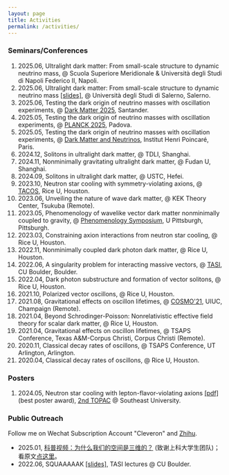 ```yaml
---
layout: page
title: Activities
permalink: /activities/
---
```



### Seminars/Conferences

1. 2025.06, Ultralight dark matter: From small-scale structure to dynamic neutrino mass, @ Scuola Superiore Meridionale & Università degli Studi di Napoli Federico II, Napoli.
1. 2025.06, Ultralight dark matter: From small-scale structure to dynamic neutrino mass [[slides]](/activities/2025-06-10-dm-nu-mass.pdf), @ Università degli Studi di Salerno, Salerno.
1. 2025.06, Testing the dark origin of neutrino masses with oscillation experiments, @ [Dark Matter 2025](https://indico.ifca.es/event/3234/), Santander.
1. 2025.05, Testing the dark origin of neutrino masses with oscillation experiments, @ [PLANCK 2025](https://indico.dfa.unipd.it/event/1200/), Padova.
1. 2025.05, Testing the dark origin of neutrino masses with oscillation experiments, @ [Dark Matter and Neutrinos](https://indico.math.cnrs.fr/event/12305), Institut Henri Poincaré, Paris.
1. 2024.12, Solitons in ultralight dark matter, @ TDLI, Shanghai.
2. 2024.11, Nonminimally gravitating ultralight dark matter, @ Fudan U, Shanghai.
2. 2024.09, Solitons in ultralight dark matter, @ USTC, Hefei.
1. 2023.10, Neutron star cooling with symmetry-violating axions, @ [TACOS](https://sites.google.com/view/texas-tacos/home), Rice U, Houston.
2. 2023.06, Unveiling the nature of wave dark matter, @ KEK Theory Center, Tsukuba (Remote).
3. 2023.05, Phenomenology of wavelike vector dark matter nonminimally coupled to gravity, @ [Phenomenology Symposium](https://www.pittpacc.pitt.edu/meetings/phenomenology-symposia), U Pittsburgh, Pittsburgh.
4. 2023.03, Constraining axion interactions from neutron star cooling, @ Rice U, Houston.
5. 2022.11, Nonminimally coupled dark photon dark matter, @ Rice U, Houston.
6. 2022.06, A singularity problem for interacting massive vectors, @ [TASI](https://www.colorado.edu/physics/TASI/Program-Overview), CU Boulder, Boulder.
7. 2022.04, Dark photon substructure and formation of vector solitons, @ Rice U, Houston.
8. 2021.10, Polarized vector oscillons, @ Rice U, Houston.
9. 2021.08, Gravitational effects on oscillon lifetimes, @ [COSMO'21](https://caps.ncsa.illinois.edu/conferences/cosmo21/), UIUC, Champaign (Remote).
10. 2021.04, Beyond Schrodinger-Poisson: Nonrelativistic effective field theory for scalar dark matter, @ Rice U, Houston.
11. 2021.04, Gravitational effects on oscillon lifetimes, @ TSAPS Conference, Texas A&M-Corpus Christi, Corpus Christi (Remote).
12. 2020.11, Classical decay rates of oscillons, @ TSAPS Conference, UT Arlington, Arlington.
13. 2020.04, Classical decay rates of oscillons, @ Rice U, Houston.

### Posters
1. 2024.05, Neutron star cooling with lepton-flavor-violating axions [[pdf]](/activities/2024-05-31-neutron-star-cooling.pdf) (best poster award), [2nd TOPAC](https://indico-tdli.sjtu.edu.cn/event/2116/) @ Southeast University.

### Public Outreach

Follow me on Wechat Subscription Account "Cleveron" and [Zhihu](https://www.zhihu.com/people/hongyisteinzhang).

- 2025.01, [科普视频：为什么我们的空间是三维的？](https://www.bilibili.com/video/BV16X6iYyEHS/) (致谢上科大学生团队)； 看原文[点这里](https://mp.weixin.qq.com/s/sDDQjzepyaf9qAtBqEdwUQ)。
- 2022.06, SQUAAAAAK [[slides]](/activities/2022-06-23-squaaaaak.pdf), TASI lectures @ CU Boulder.